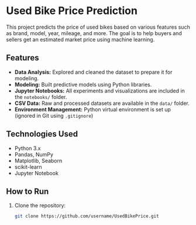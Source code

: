 # Used Bike Price Prediction

This project predicts the price of used bikes based on various features such as brand, model, year, mileage, and more. The goal is to help buyers and sellers get an estimated market price using machine learning.

## Features

- **Data Analysis:** Explored and cleaned the dataset to prepare it for modeling.
- **Modeling:** Built predictive models using Python libraries.
- **Jupyter Notebooks:** All experiments and visualizations are included in the `notebooks/` folder.
- **CSV Data:** Raw and processed datasets are available in the `data/` folder.
- **Environment Management:** Python virtual environment is set up (ignored in Git using `.gitignore`)

## Technologies Used

- Python 3.x
- Pandas, NumPy
- Matplotlib, Seaborn
- scikit-learn
- Jupyter Notebook

## How to Run

1. Clone the repository:
   ```bash
   git clone https://github.com/username/UsedBikePrice.git
